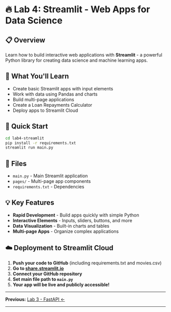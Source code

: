 # 🔥 Lab 4: Streamlit - Web Apps for Data Science

## 📋 Overview
Learn how to build interactive web applications with **Streamlit** - a powerful Python library for creating data science and machine learning apps.

## 🎯 What You'll Learn
- Create basic Streamlit apps with input elements
- Work with data using Pandas and charts
- Build multi-page applications
- Create a Loan Repayments Calculator
- Deploy apps to Streamlit Cloud

## 🚀 Quick Start

```bash
cd lab4-streamlit
pip install -r requirements.txt
streamlit run main.py
```

## 📁 Files
- `main.py` - Main Streamlit application
- `pages/` - Multi-page app components
- `requirements.txt` - Dependencies

## 💡 Key Features
- **Rapid Development** - Build apps quickly with simple Python
- **Interactive Elements** - Inputs, sliders, buttons, and more
- **Data Visualization** - Built-in charts and tables
- **Multi-page Apps** - Organize complex applications

## ☁️ Deployment to Streamlit Cloud

1. **Push your code to GitHub** (including requirements.txt and movies.csv)
2. **Go to [share.streamlit.io](https://share.streamlit.io/)**
3. **Connect your GitHub repository**
4. **Set main file path to `main.py`**
5. **Your app will be live and publicly accessible!**

---

**Previous:** [Lab 3 - FastAPI ←](../lab3-fastapi)

---